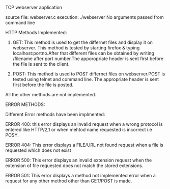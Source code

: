 TCP webserver application

source file: webserver.c
execution: ./webserver
No arguments passed from command line

HTTP Methods Implemented:

1. GET: This method is used to get the differnet files and display it on webserver. This method is tested by starting firefox & typing localhost:portno.After that different files can be obtained by writing /filename after port number.The apporopriate header is sent first before the file is sent to the client.

2. POST: This method is used to POST differnet files on webserver.POST is tested using telnet and command line. The appropriate header is sent first before the file is posted.

All the other methods are not implemented.

ERROR METHODS:

Different Error methods have been implmented:

ERROR 400: this error displays an invalid request when a wrong protocol is entered like HTTP/2,1 or when mehtod name requested is incorrect i.e POSY.

ERROR 404: This error displays a FILE/URL not found request when a file is requested which does not exist

ERROR 500: This error displays an invalid extension request when the extension of file requested does not match the stored extensions.

ERROR 501: This error displays a method not implemented error when a request for any other method other than GET/POST is made.
